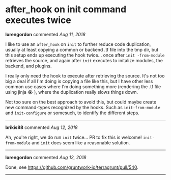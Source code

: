 # after_hook on init command executes twice

**lorengordon** commented *Aug 11, 2018*

I like to use an `after_hook` on `init` to further reduce code duplication, usually at least copying a common or backend .tf file into the tmp dir, but this setup ends up executing the hook twice... once after `init -from-module` retrieves the source, and again after `init` executes to initalize modules, the backend, and plugins.

I really only need the hook to execute after retrieving the source. It's not too big a deal if all I'm doing is copying a file like this, but I have other less common use cases where I'm doing something more (rendering the .tf file using jinja 😭 ), where the duplication really slows things down.

Not too sure on the best approach to avoid this, but could maybe create new command-types recognized by the hooks. Such as `init-from-module` and `init-configure` or somesuch, to identify the different steps.
<br />
***


**brikis98** commented *Aug 12, 2018*

Ah, you're right, we do run `init` twice... PR to fix this is welcome! `init-from-module` and `init` does seem like a reasonable solution.
***

**lorengordon** commented *Aug 12, 2018*

Done, see https://github.com/gruntwork-io/terragrunt/pull/540.
***

